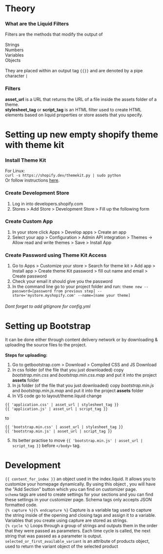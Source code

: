 # Theory
### What are the Liquid Filters
Filters are the methods that modify the output of <br><br>
Strings <br>
Numbers <br>
Variables <br>
Objects <br><br>
They are placed within an output tag `{{}}` and are denoted by a pipe character `|`

### Filters
**asset_url** is a URL that returns the URL of a file inside the assets folder of a theme.<br>
**stylesheet_tag** or **script_tag** is an HTML filter used to create HTML elements based on liquid properties or store assets that you specify. <br>

# Setting up new empty shopify theme with theme kit

### Install Theme Kit
For Linux: <br> 
    `curl -s https://shopify.dev/themekit.py | sudo python`
<br>
Or follow instructions <a href="https://shopify.dev/themes/tools/theme-kit">here</a>.

### Create Development Store
1. Log in into developers.shopify.com
2. Stores > Add Store > Development Store > Fill up the following form

### Create Custom App
1. In your store click Apps > Develop apps > Create an app
2. Select your app > Configuration > Admin API integration > Themes -> Allow read and write themes > Save > Install App

### Create Password using Theme Kit Access
1. Go to Apps > Customize your store > Search for theme kit > Add app > Install app > Create theme Kit password > fill out name and email > Create password
2. Check your email it should give you the password
3. In the command line go to your project folder and run:
    `theme new --password=[password from previous step] --store='mystore.myshopify.com' --name=[name your theme]`
    
###### Dont forget to add gitignore for config.yml


# Setting up Bootstrap
It can be done either through content delivery network or by downloading & uploading the source files to the project. <br><br>
**Steps for uploading:**
1. Go to getbootstrap.com > Download > Compiled CSS and JS Download
2. In css folder (of the file that you just downloaded) copy *bootstrap.min.css* and *bootstrap.min.css.map* and put it into the project **assets** folder
3. In js folder (of the file that you just downloaded) copy *bootstrap.min.js* and *bootstrap.min.js.map* and put it into the project **assets** folder
4. In VS code go to layout/theme.liquid change
```
{{ 'application.css' | asset_url | stylesheet_tag }}
{{ 'application.js' | asset_url | script_tag }}
```
to
```
{{ 'bootstrap.min.css' | asset_url | stylesheet_tag }}
{{ 'bootstrap.min.js' | asset_url | script_tag }}
```
5. Its better practise to move `{{ 'bootstrap.min.js' | asset_url | script_tag }}` before `</body>` tag.

# Development
`{{ content_for_index }}` an object used in the index.liquid. It allows you to customize your homepage dynamically. By using this object , you will have the "Add Section" button which you can find on customizer page. <br>
`schema` tags are used to create settings for your sections and you can find these settings in your customizer page. Schema tags only accepts JSON formatted code. <br>
`{% capture %}{% endcapture %}` Capture is a variable tag used to capture the string inside of the opening and closing tags and assign it to a variable. Variables that you create using capture are stored as strings. <br>
`{% cycle %}` Loops through a group of strings and outputs them in the order that they were passed as parameters. Each time cycle is called, the next string that was passed as a parameter is output.<br>
`selected_or_first_available_variant` is an attribute of products object, used to return the variant object of the selected product<br>

